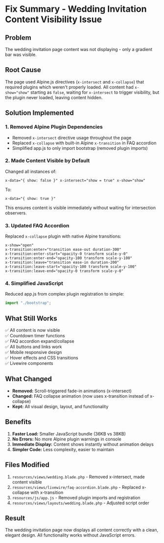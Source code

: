 # Fix Summary - Wedding Invitation Content Visibility Issue

## Problem

The wedding invitation page content was not displaying - only a gradient bar was visible.

## Root Cause

The page used Alpine.js directives (`x-intersect` and `x-collapse`) that required plugins which weren't properly loaded. All content had `x-show="show"` starting as `false`, waiting for `x-intersect` to trigger visibility, but the plugin never loaded, leaving content hidden.

## Solution Implemented

### 1. **Removed Alpine Plugin Dependencies**

-   Removed `x-intersect` directive usage throughout the page
-   Replaced `x-collapse` with built-in Alpine `x-transition` in FAQ accordion
-   Simplified app.js to only import bootstrap (removed plugin imports)

### 2. **Made Content Visible by Default**

Changed all instances of:

```blade
x-data="{ show: false }" x-intersect="show = true" x-show="show"
```

To:

```blade
x-data="{ show: true }"
```

This ensures content is visible immediately without waiting for intersection observers.

### 3. **Updated FAQ Accordion**

Replaced `x-collapse` plugin with native Alpine transitions:

```blade
x-show="open"
x-transition:enter="transition ease-out duration-300"
x-transition:enter-start="opacity-0 transform scale-y-0"
x-transition:enter-end="opacity-100 transform scale-y-100"
x-transition:leave="transition ease-in duration-200"
x-transition:leave-start="opacity-100 transform scale-y-100"
x-transition:leave-end="opacity-0 transform scale-y-0"
```

### 4. **Simplified JavaScript**

Reduced app.js from complex plugin registration to simple:

```javascript
import "./bootstrap";
```

## What Still Works

✅ All content is now visible  
✅ Countdown timer functions  
✅ FAQ accordion expand/collapse  
✅ All buttons and links work  
✅ Mobile responsive design  
✅ Hover effects and CSS transitions  
✅ Livewire components

## What Changed

-   **Removed:** Scroll-triggered fade-in animations (x-intersect)
-   **Changed:** FAQ collapse animation (now uses x-transition instead of x-collapse)
-   **Kept:** All visual design, layout, and functionality

## Benefits

1. **Faster Load:** Smaller JavaScript bundle (36KB vs 38KB)
2. **No Errors:** No more Alpine plugin warnings in console
3. **Immediate Display:** Content shows instantly without animation delays
4. **Simpler Code:** Less complexity, easier to maintain

## Files Modified

1. `resources/views/wedding.blade.php` - Removed x-intersect, made content visible
2. `resources/views/livewire/faq-accordion.blade.php` - Replaced x-collapse with x-transition
3. `resources/js/app.js` - Removed plugin imports and registration
4. `resources/views/layouts/wedding.blade.php` - Adjusted script order

## Result

The wedding invitation page now displays all content correctly with a clean, elegant design. All functionality works without JavaScript errors.
